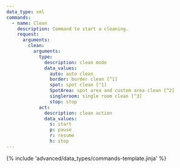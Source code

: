 ```yaml
---
data_type: xml
commands:
  - name: Clean
    description: Command to start a cleaning.
    request:
      arguments:
        clean:
          arguments:
            type:
              description: clean mode
              data_values:
                auto: auto clean
                border: border clean [^1]
                spot: spot clean [^1]
                SpotArea: spot area and custom area clean [^2]
                singleroom: single room clean [^3]
                stop: stop
            act:
              description: clean action
              data_values:
                s: start
                p: pause
                r: resume
                h: stop
---
```


{% include 'advanced/data_types/commands-template.jinja' %}

[^1]: Models without mapping functionality only
[^2]: Models with mapping functionality only
[^3]: Models with single room cleaning mode only
